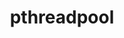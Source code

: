 ---
title: "pthreadpool"
layout: cache
categories: [package, v2025.07.0]
meta: {"compilers": ["apple-clang@17.0.0", "gcc@11.4.0", "gcc@13.2.0"], "num_specs": 8, "num_specs_by_stack": {"e4s": 2, "ml-darwin-aarch64-mps": 2, "ml-linux-aarch64-cpu": 2, "ml-linux-aarch64-cuda": 2, "ml-linux-x86_64-cpu": 2, "ml-linux-x86_64-cuda": 2, "root": 8}, "oss": ["sequoia", "ubuntu22.04", "ubuntu24.04"], "platforms": ["darwin", "linux"], "stacks": ["e4s", "ml-darwin-aarch64-mps", "ml-linux-aarch64-cpu", "ml-linux-aarch64-cuda", "ml-linux-x86_64-cpu", "ml-linux-x86_64-cuda", "root"], "targets": ["aarch64", "x86_64_v3"], "versions": ["2023-08-29"]}
spec_details: [{"compiler": "gcc@11.4.0", "hash": "2ky6jjjnthrgaktrn5ykpefir4ds2rcy", "os": "ubuntu22.04", "platform": "linux", "size": "-", "stacks": ["e4s", "root"], "target": "x86_64_v3", "variants": ["build_system=cmake", "build_type=Release", "commit=4fe0e1e183925bf8cfa6aae24237e724a96479b8", "generator=ninja", "~ipo"], "versions": ["2023-08-29"]}, {"compiler": "gcc@13.2.0", "hash": "bl64eth6ij2udrf6esl2uv3lma5x5hrf", "os": "ubuntu24.04", "platform": "linux", "size": "-", "stacks": ["ml-linux-aarch64-cpu", "ml-linux-aarch64-cuda", "root"], "target": "aarch64", "variants": ["build_system=cmake", "build_type=Release", "commit=4fe0e1e183925bf8cfa6aae24237e724a96479b8", "generator=ninja", "~ipo"], "versions": ["2023-08-29"]}, {"compiler": "gcc@13.2.0", "hash": "nlix5upbaz7a3frm4gshnhmryzzuvkvc", "os": "ubuntu24.04", "platform": "linux", "size": "-", "stacks": ["ml-linux-x86_64-cpu", "ml-linux-x86_64-cuda", "root"], "target": "x86_64_v3", "variants": ["build_system=cmake", "build_type=Release", "commit=4fe0e1e183925bf8cfa6aae24237e724a96479b8", "generator=ninja", "~ipo"], "versions": ["2023-08-29"]}, {"compiler": "gcc@13.2.0", "hash": "sfp3qg4w5n42xau7cw5rfgwnp47g25vk", "os": "ubuntu24.04", "platform": "linux", "size": "-", "stacks": ["ml-linux-aarch64-cpu", "ml-linux-aarch64-cuda", "root"], "target": "aarch64", "variants": ["build_system=cmake", "build_type=Release", "commit=4fe0e1e183925bf8cfa6aae24237e724a96479b8", "generator=ninja", "~ipo"], "versions": ["2023-08-29"]}, {"compiler": "apple-clang@17.0.0", "hash": "ue7xoq22eqyu6nxhvt2zt2ls4ds42wrt", "os": "sequoia", "platform": "darwin", "size": "-", "stacks": ["ml-darwin-aarch64-mps", "root"], "target": "aarch64", "variants": ["build_system=cmake", "build_type=Release", "commit=4fe0e1e183925bf8cfa6aae24237e724a96479b8", "generator=ninja", "~ipo"], "versions": ["2023-08-29"]}, {"compiler": "apple-clang@17.0.0", "hash": "ux5naakgs5idtdvx56gutnyelsyctftp", "os": "sequoia", "platform": "darwin", "size": "-", "stacks": ["ml-darwin-aarch64-mps", "root"], "target": "aarch64", "variants": ["build_system=cmake", "build_type=Release", "commit=4fe0e1e183925bf8cfa6aae24237e724a96479b8", "generator=ninja", "~ipo"], "versions": ["2023-08-29"]}, {"compiler": "gcc@11.4.0", "hash": "w3nmkgny4jtzkuoavyrqjx36f4xxobqc", "os": "ubuntu22.04", "platform": "linux", "size": "-", "stacks": ["e4s", "root"], "target": "x86_64_v3", "variants": ["build_system=cmake", "build_type=Release", "commit=4fe0e1e183925bf8cfa6aae24237e724a96479b8", "generator=ninja", "~ipo"], "versions": ["2023-08-29"]}, {"compiler": "gcc@13.2.0", "hash": "xlc5zmntwmvkzxyxzzxxuatqnzkeigtt", "os": "ubuntu24.04", "platform": "linux", "size": "-", "stacks": ["ml-linux-x86_64-cpu", "ml-linux-x86_64-cuda", "root"], "target": "x86_64_v3", "variants": ["build_system=cmake", "build_type=Release", "commit=4fe0e1e183925bf8cfa6aae24237e724a96479b8", "generator=ninja", "~ipo"], "versions": ["2023-08-29"]}]
---
